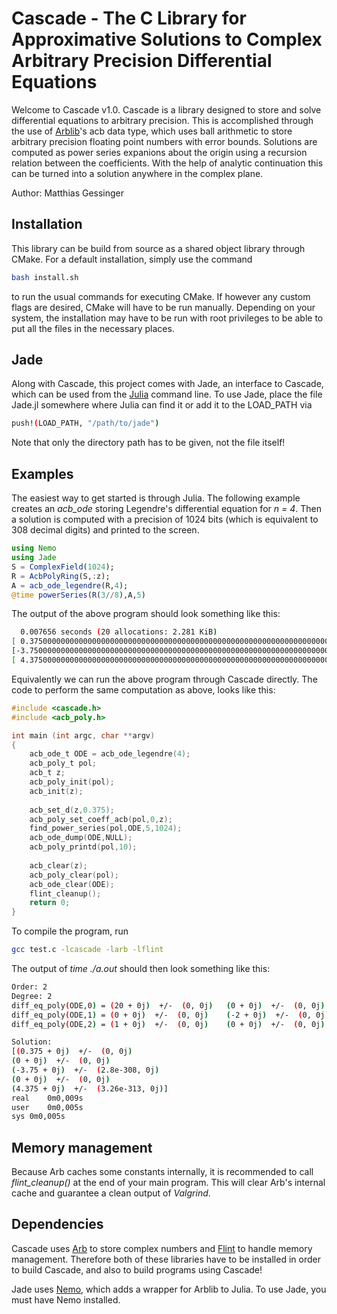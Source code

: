 # Cascade - The C Library for Approximative Solutions to Complex Arbitrary Precision Differential Equations

Welcome to Cascade v1.0.
Cascade is a library designed to store and solve differential equations to arbitrary precision. This is accomplished through the use of [Arblib](https://arblib.org)'s acb data type, which uses ball arithmetic to store arbitrary precision floating point numbers with error bounds. Solutions are computed as power series expanions about the origin using a recursion relation between the coefficients. With the help of analytic continuation this can be turned into a solution anywhere in the complex plane.

Author: Matthias Gessinger

## Installation

This library can be build from source as a shared object library through CMake. For a default installation, simply use the command

```bash
bash install.sh
```
to run the usual commands for executing CMake. If however any custom flags are desired, CMake will have to be run manually.
Depending on your system, the installation may have to be run with root privileges to be able to put all the files in the necessary places.

## Jade

Along with Cascade, this project comes with Jade, an interface to Cascade, which can be used from the [Julia](https://julialang.org) command line. To use Jade, place the file Jade.jl somewhere where Julia can find it or add it to the LOAD_PATH via

```bash
push!(LOAD_PATH, "/path/to/jade")
```
Note that only the directory path has to be given, not the file itself!

## Examples

The easiest way to get started is through Julia. The following example creates an *acb_ode* storing Legendre's differential equation for *n = 4*. Then a solution is computed with a precision of 1024 bits (which is equivalent to 308 decimal digits) and printed to the screen.

```julia
using Nemo
using Jade
S = ComplexField(1024);
R = AcbPolyRing(S,:z);
A = acb_ode_legendre(R,4);
@time powerSeries(R(3//8),A,5)
```
The output of the above program should look something like this:

```bash
  0.007656 seconds (20 allocations: 2.281 KiB)
[ 0.37500000000000000000000000000000000000000000000000000000000000000000000000000 + i*0, 0 + i*0,
[-3.75000000000000000000000000000000000000000000000000000000000000000000000000000 +/- 1e-313] + i*0, 0 + i*0, 
[ 4.37500000000000000000000000000000000000000000000000000000000000000000000000000 +/- 1e-313] + i*0 ]
```

Equivalently we can run the above program through Cascade directly. The code to perform the same computation as above, looks like this:
```C
#include <cascade.h>
#include <acb_poly.h>

int main (int argc, char **argv)
{
    acb_ode_t ODE = acb_ode_legendre(4);
    acb_poly_t pol;
    acb_t z;
    acb_poly_init(pol);
    acb_init(z);
    
    acb_set_d(z,0.375);
    acb_poly_set_coeff_acb(pol,0,z);
    find_power_series(pol,ODE,5,1024);
    acb_ode_dump(ODE,NULL);
    acb_poly_printd(pol,10);
    
    acb_clear(z);
    acb_poly_clear(pol);
    acb_ode_clear(ODE);
    flint_cleanup();
    return 0;
}
```

To compile the program, run
```bash
gcc test.c -lcascade -larb -lflint
```

The output of *time ./a.out* should then look something like this:
```bash
Order: 2
Degree: 2
diff_eq_poly(ODE,0) = (20 + 0j)  +/-  (0, 0j)	(0 + 0j)  +/-  (0, 0j)	(0 + 0j)  +/-  (0, 0j)	
diff_eq_poly(ODE,1) = (0 + 0j)  +/-  (0, 0j)	(-2 + 0j)  +/-  (0, 0j)	(0 + 0j)  +/-  (0, 0j)	
diff_eq_poly(ODE,2) = (1 + 0j)  +/-  (0, 0j)	(0 + 0j)  +/-  (0, 0j)	(-1 + 0j)  +/-  (0, 0j)	

Solution:
[(0.375 + 0j)  +/-  (0, 0j)
(0 + 0j)  +/-  (0, 0j)
(-3.75 + 0j)  +/-  (2.8e-308, 0j)
(0 + 0j)  +/-  (0, 0j)
(4.375 + 0j)  +/-  (3.26e-313, 0j)]
real	0m0,009s
user	0m0,005s
sys	0m0,005s
```

## Memory management

Because Arb caches some constants internally, it is recommended to call *flint_cleanup()* at the end of your main program. This will clear Arb's internal cache and guarantee a clean output of *Valgrind*.

## Dependencies

Cascade uses [Arb](https://arblib.org) to store complex numbers and [Flint](http://flintlib.org) to handle memory management. Therefore both of these libraries have to be installed in order to build Cascade, and also to build programs using Cascade!

Jade uses [Nemo](https://nemocas.org), which adds a wrapper for Arblib to Julia. To use Jade, you must have Nemo installed.
